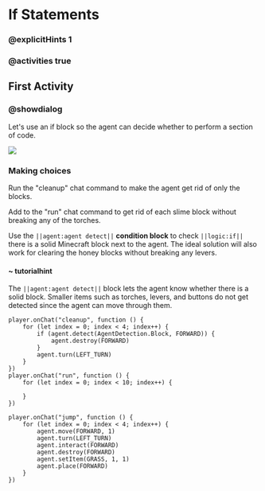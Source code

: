 # If Statements

### @explicitHints 1

### @activities true

## First Activity

### @showdialog

Let's use an if block so the agent can decide whether to perform a section of code.

![](https://raw.githubusercontent.com/xtopheryoungs/mceduCodeQuest/main/1-saveTheArcade/images/placeholder.gif)

### Making choices

Run the "cleanup" chat command to make the agent get rid of only the blocks.

Add to the "run" chat command to get rid of each slime block without breaking any of the torches.

Use the ``||agent:agent detect||`` **condition block** to check ``||logic:if||`` there is a solid Minecraft block next to the agent.  The ideal solution will also work for clearing the honey blocks without breaking any levers.

#### ~ tutorialhint

The ``||agent:agent detect||`` block lets the agent know whether there is a solid block.  Smaller items such as torches, levers, and buttons do not get detected since the agent can move through them.

```template
player.onChat("cleanup", function () {
    for (let index = 0; index < 4; index++) {
        if (agent.detect(AgentDetection.Block, FORWARD)) {
            agent.destroy(FORWARD)
        }
        agent.turn(LEFT_TURN)
    }
})
player.onChat("run", function () {
    for (let index = 0; index < 10; index++) {
    	
    }
})
```

```ghost
player.onChat("jump", function () {
    for (let index = 0; index < 4; index++) {
        agent.move(FORWARD, 1)
        agent.turn(LEFT_TURN)
        agent.interact(FORWARD)
        agent.destroy(FORWARD)
        agent.setItem(GRASS, 1, 1)
        agent.place(FORWARD)
    }
})
```
